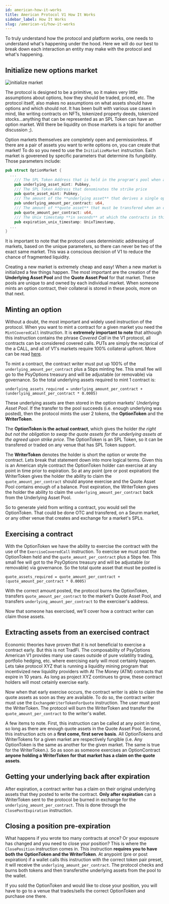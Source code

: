 ```yaml
---
id: american-how-it-works
title: American Protocol V1 How It Works
sidebar_label: How It Works
slug: /american-v1/how-it-works
---
```


To truly understand how the protocol and platform works, one needs to understand what's 
happening under the hood. Here we will do our best to break down each interaction an entity
may make with the protocol and what's happening.

## Initialize new options market
![initialize market](/img/how-it-works/initialize_market_page.png)

The protocol is designed to be a primitive, so it makes very little assumptions about options,
how they should be traded, priced, etc. The protocol itself, also makes no assumptions on what
assets should have options and which should not. It has been built with various use cases in 
mind, like writing contracts on NFTs, tokenized property deeds, tokenized stocks...anything 
that can be represented as an SPL Token can have an option market. Will there be liquidity 
on those markets is a topic for another discussion ;).

Option markets themselves are completely open and permissionless. If there are a pair of assets
you want to write options on, you can create that market! To do so you need to use the 
`InitializeMarket` instruction. Each market is goverened by specific parameters that determine 
its fungibility. Those parameters include:

````Rust
pub struct OptionMarket {
  ...
    /// The SPL Token Address that is held in the program's pool when an option is written
    pub underlying_asset_mint: Pubkey,
    /// The SPL Token Address that denominates the strike price
    pub quote_asset_mint: Pubkey,
    /// The amount of the **underlying asset** that derives a single option
    pub underlying_amount_per_contract: u64,
    /// The amount of **quote asset** that must be transfered when an option is exercised
    pub quote_amount_per_contract: u64,
    /// The Unix timestamp **in seconds** at which the contracts in this market expire
    pub expiration_unix_timestamp: UnixTimestamp,
  ...
}
````

It is important to note that the protocol uses deterministic addressing of markets, based on 
the unique parameters, so there can never be two of the exact same market. This was a conscious
decision of V1 to reduce the chance of fragmented liquidity. 

Creating a new market is extremely cheap and easy! When a new market is initialized a few things
happen. The most important are the creation of the **Underlying Asset Pool** and the 
**Quote Asset Pool** for that market. These pools are unique to and owned by each individual 
market. When someone mints an option contract, their collateral is stored in these pools, more 
on that next.

## Minting an option
<!-- TODO show image of mint component -->

Without a doubt, the most important and widely used instruction of the protocol. When you want to 
mint a contract for a given market you need the `MintCoveredCall` instruction. It is 
**extremely important to note** that although this instruction contains the phrase _Covered Call_
in the V1 protocol, all contracts can be considered covered calls. PUTs are simply the reciprical 
of the a CALL, and all of V1's markets require 100% collateral upfront. More can be read 
[here](./arch-put-call.md).

To mint a contract, the contract writer must put up 100% of the `underlying_amount_per_contract` 
plus a 5bps minting fee. This small fee will go to the PsyOptions treasury and will be adjustable (or removable) via 
governance. So the total underlying assets required to mint 1 contract is:

`underlying_assets_required = underlying_amount_per_contract + (underlying_amount_per_contract * 0.0005)`

These underlying assets are then stored in the option markets' _Underlying Asset Pool_. If 
the transfer to the pool succeeds (i.e. enough underlying was posted), then the protocol 
mints the user 2 tokens, the **OptionToken** and the **WriterToken**. 

The **OptionToken is the actual contract**, which gives the holder _the right but not 
the obligation to swap the quote assets for the underlying assets at the agreed upon 
strike price_. The OptionToken is an SPL Token, so it can be transfered or traded on
any venue that has SPL Token support. 

The **WriterToken** denotes the holder is short the option or wrote the contract. Lets
break that statement down into more logical terms. Given this is an American style contract
the OptionToken holder can exercise at any point in time prior to expiration. So at any point
(pre or post expiration) the WriterToken gives the holder the ability to claim the 
`quote_amount_per_contract` should anyone exercise and the Quote Asset Pool contains 
enough of a balance. Post expiration, the WriterToken gives the holder the ability to 
claim the `underlying_amount_per_contract` back from the Underlying Asset Pool.

So to generate yield from writing a contract, you would sell the OptionToken. 
That could be done OTC and transfered, on a Seurm market, or any other venue that creates
and exchange for a market's SPLs. 

## Exercising a contract
<!-- TODO image of the exercise row -->

With the OptionToken we have the ability to exercise the contract with the use of the 
`ExerciseCoveredCall` instruction. To exercise we must post the OptionToken held and
the `quote_amount_per_contract` plus a 5bps fee. This small fee will got to the PsyOptions 
treasury and will be adjustable (or removable) via governance. So the total quote 
asset that must be posted is 

`quote_assets_required = quote_amount_per_contract + (quote_amount_per_contract * 0.0005)`

With the correct amount posted, the protocol burns the OptionToken, transfers 
`quote_amount_per_contract` to the market's Quote Asset Pool, and transfers 
`underlying_amount_per_contract` to the exerciser's address. 


Now that someone has exercised, we'll cover how a contract writer can claim those assets.

## Extracting assets from an exercised contract
<!-- TODO image of a imbalanced pools -->

Economic theories have proven that it is not beneficial to exercise a contract early. But
this is not TradFi. The composability of PsyOptions American V1 provides many use cases 
outside of pure volatility trading, portfolio hedging, etc. where exercising early will
most certainly happen. Lets take protocol XYZ that is running a liquidity mining program
that incentivized new liquidity providers with At The Money (ATM) contracts that expire
in 10 years. As long as project XYZ continues to grow, these contract holders will most
cetainly exercise early. 

Now when that early exercise occurs, the contract writer is able to claim the quote assets 
as soon as they are available. To do so, the contract writer must use the 
`ExchangeWriterTokenForQuote` instruction. The user must post the WriterToken. The 
protocol will burn the WriterToken and transfer the `quote_amount_per_contract` to the
writer's wallet. 

A few items to note. First, this instruction can be called at any point in time, so long
as there are enough quote assets in the Quote Asset Pool. Second, this instruction acts 
on a **first come, first serve basis**. All OptionTokens and WriterTokens for a given 
market are respectively fungible (i.e. Any OptionToken is the same as another for the 
given market. The same is true for the WriterToken.). So as soon as someone exercises an 
OptionContract **anyone holding a WriterToken for that market has a claim on the quote assets**.

## Getting your underlying back after expiration
<!-- TODO image of full underlying asset pool, no quote -->

After expiration, a contract writer has a claim on their original underlying assets that they 
posted to write the contract. **Only after expiration** can a WriterToken sent to the protocol
be burned in exchange for the `underlying_amount_per_contract`. This is done through the 
`ClosePostExpiration` instruction.

## Closing a position pre-expiration

What happens if you wrote too many contracts at once? Or your exposure has changed and you need 
to close your position? This is where the `ClosePosition` instruction comes in. This instruction 
**requires you to have both the OptionToken and the WriterToken**. At anypoint (pre or post 
expiration) if a wallet calls this instruction with the correct token pair preset, it will 
receive the `underlying_amount_per_contract`. The protocol checks and burns both tokens and 
then transfersthe underlying assets from the pool to the wallet. 

If you sold the OptionToken and would like to close your position, you will have to go to a venue
that trades/sells the correct OptionToken and purchase one there.
